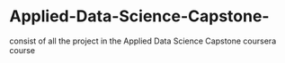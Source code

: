 # Applied-Data-Science-Capstone-
consist of all the project in the Applied Data Science Capstone coursera course

